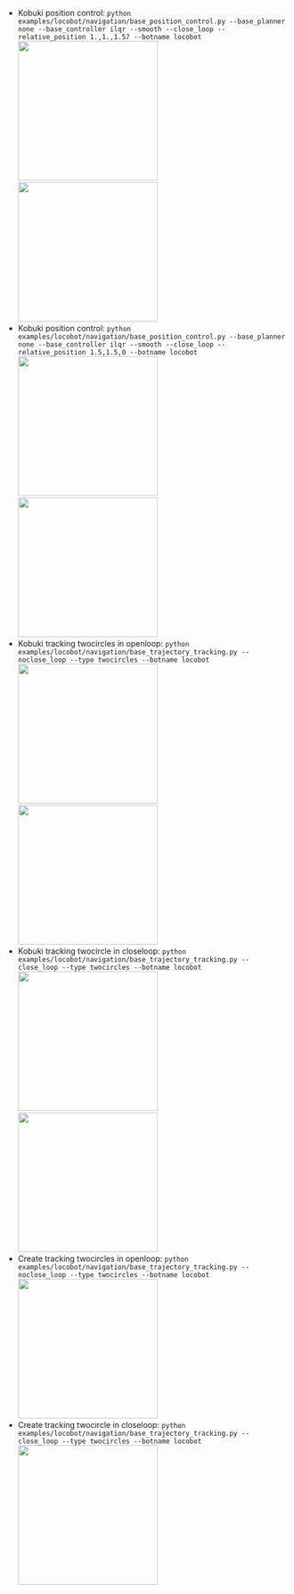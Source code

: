 - Kobuki position control: `python examples/locobot/navigation/base_position_control.py --base_planner none --base_controller ilqr --smooth --close_loop --relative_position 1.,1.,1.57 --botname locobot`\
  <img src="runs/kobuki-position-control-smooth-close-1.png" height=250> <img src="runs/kobuki-position-control-smooth-close-1.gif" height=250>
- Kobuki position control: `python examples/locobot/navigation/base_position_control.py --base_planner none --base_controller ilqr --smooth --close_loop --relative_position 1.5,1.5,0 --botname locobot`\
  <img src="runs/kobuki-position-control-smooth-close-2.png" height=250> <img src="runs/kobuki-position-control-smooth-close-2.gif" height=250>
- Kobuki tracking twocircles in openloop: `python examples/locobot/navigation/base_trajectory_tracking.py --noclose_loop --type twocircles --botname locobot`
  <img src="runs/kobuki-twocircles-noclose.png" height=250> <img src="runs/kobuki-twocircles-noclose.gif" height=250>
- Kobuki tracking twocircle in closeloop: `python examples/locobot/navigation/base_trajectory_tracking.py --close_loop --type twocircles --botname locobot` \
  <img src="runs/kobuki-twocircles-close.png" height=250> <img src="runs/kobuki-twocircles-close.gif" height=250>
- Create tracking twocircles in openloop: `python examples/locobot/navigation/base_trajectory_tracking.py --noclose_loop --type twocircles --botname locobot`\
  <img src="runs/create-twocircles-close0.png" height=250>
- Create tracking twocircle in closeloop: `python examples/locobot/navigation/base_trajectory_tracking.py --close_loop --type twocircles --botname locobot`\
  <img src="runs/create-twocircles-close1.png" height=250>
